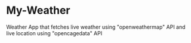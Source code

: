 # My-Weather
Weather App that fetches live weather using "openweathermap" API and live location using "opencagedata" API
